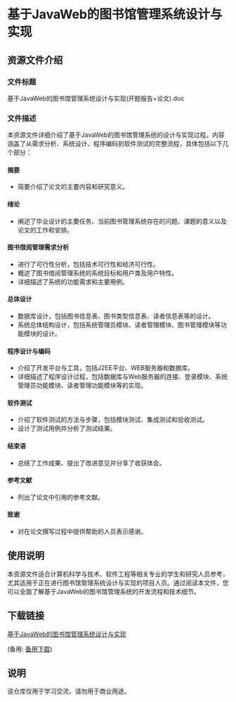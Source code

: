 # 基于JavaWeb的图书馆管理系统设计与实现

## 资源文件介绍

### 文件标题
基于JavaWeb的图书馆管理系统设计与实现(开题报告+论文).doc

### 文件描述
本资源文件详细介绍了基于JavaWeb的图书馆管理系统的设计与实现过程。内容涵盖了从需求分析、系统设计、程序编码到软件测试的完整流程，具体包括以下几个部分：

#### 摘要
- 简要介绍了论文的主要内容和研究意义。

#### 绪论
- 阐述了毕业设计的主要任务、当前图书管理系统存在的问题、课题的意义以及论文的工作和安排。

#### 图书借阅管理需求分析
- 进行了可行性分析，包括技术可行性和经济可行性。
- 概述了图书借阅管理系统的系统目标和用户类及用户特性。
- 详细描述了系统的功能需求和主要用例。

#### 总体设计
- 数据库设计，包括图书信息表、图书类型信息表、读者信息表等的设计。
- 系统总体结构设计，包括系统管理员模块、读者管理模块、图书管理模块等功能模块的设计。

#### 程序设计与编码
- 介绍了开发平台与工具，包括J2EE平台、WEB服务器和数据库。
- 详细描述了程序设计过程，包括数据库与Web服务器的连接、登录模块、系统管理员功能模块、读者管理功能模块等的实现。

#### 软件测试
- 介绍了软件测试的方法与步骤，包括模块测试、集成测试和验收测试。
- 设计了测试用例并分析了测试结果。

#### 结束语
- 总结了工作成果、提出了改进意见并分享了收获体会。

#### 参考文献
- 列出了论文中引用的参考文献。

#### 致谢
- 对在论文撰写过程中提供帮助的人员表示感谢。

## 使用说明
本资源文件适合计算机科学与技术、软件工程等相关专业的学生和研究人员参考，尤其适用于正在进行图书馆管理系统设计与实现的项目人员。通过阅读本文件，您可以全面了解基于JavaWeb的图书馆管理系统的开发流程和技术细节。

## 下载链接
[基于JavaWeb的图书馆管理系统设计与实现](https://pan.quark.cn/s/b4a11e9bea04) 

(备用: [备用下载](https://pan.baidu.com/s/1-GTzSe9y68LgS6cwlIj2Tg?pwd=1234))

## 说明

该仓库仅用于学习交流，请勿用于商业用途。
